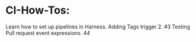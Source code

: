# CI-How-Tos: 
Learn how to set up pipelines in Harness.
Adding Tags trigger 2. #3
Testing Pull request event expressions. 44
